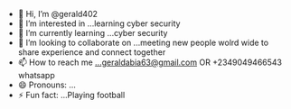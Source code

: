 - 👋 Hi, I’m @gerald402
- 👀 I’m interested in ...learning cyber security
- 🌱 I’m currently learning ...cyber security
- 💞️ I’m looking to collaborate on ...meeting new people wolrd wide to share experience and connect together 
- 📫 How to reach me ...geraldabia63@gmail.com OR +2349049466543 whatsapp
- 😄 Pronouns: ...
- ⚡ Fun fact: ...Playing football

<!---
gerald402/gerald402 is a ✨ special ✨ repository because its `README.md` (this file) appears on your GitHub profile.
You can click the Preview link to take a look at your changes.
--->
